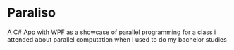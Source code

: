 # Paraliso

A C# App with WPF as a showcase of parallel programming 
for a class i attended about parallel computation when i used to do my bachelor studies
